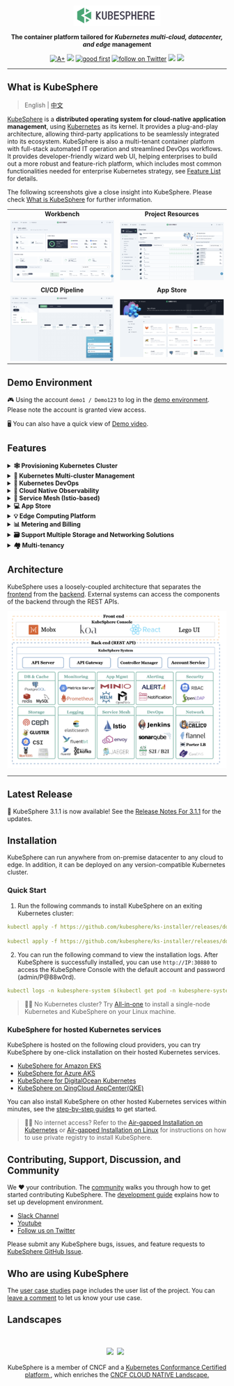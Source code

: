 <p align="center">
<img src="docs/images/kubesphere-logo.png" alt="banner" width="200px">
</p>

<p align="center">
<b>The container platform tailored for <i>Kubernetes multi-cloud, datacenter, and edge</i> management</b>
</p>

<p align=center>
<a href="https://goreportcard.com/report/github.com/kubesphere/kubesphere"><img src="https://goreportcard.com/badge/github.com/kubesphere/kubesphere" alt="A+"></a>
<a href="https://hub.docker.com/r/kubesphere/ks-installer"><img src="https://img.shields.io/docker/pulls/kubesphere/ks-installer"></a>
<a href="https://github.com/search?q=user%3Akubesphere+user%3Akubesphere-sigs+label%3A%22good+first+issue%22+state%3Aopen&type=Issues&ref=advsearch&l=&l="><img src="https://img.shields.io/github/issues/badges/shields/good%20first%20issue" alt="good first"></a>
<a href="https://twitter.com/intent/follow?screen_name=KubeSphere"><img src="https://img.shields.io/twitter/follow/KubeSphere?style=social" alt="follow on Twitter"></a>
<a href="https://join.slack.com/t/kubesphere/shared_invite/enQtNTE3MDIxNzUxNzQ0LTZkNTdkYWNiYTVkMTM5ZThhODY1MjAyZmVlYWEwZmQ3ODQ1NmM1MGVkNWEzZTRhNzk0MzM5MmY4NDc3ZWVhMjE"><img src="https://img.shields.io/badge/Slack-600%2B-blueviolet?logo=slack&amp;logoColor=white"></a>
<a href="https://www.youtube.com/channel/UCyTdUQUYjf7XLjxECx63Hpw"><img src="https://img.shields.io/youtube/channel/subscribers/UCyTdUQUYjf7XLjxECx63Hpw?style=social"></a>
</p>


----

## What is KubeSphere

> English | [中文](README_zh.md)

[KubeSphere](https://kubesphere.io/) is a **distributed operating system for cloud-native application management**, using [Kubernetes](https://kubernetes.io) as its kernel. It provides a plug-and-play architecture, allowing third-party applications to be seamlessly integrated into its ecosystem. KubeSphere is also a multi-tenant container platform with full-stack automated IT operation and streamlined DevOps workflows. It provides developer-friendly wizard web UI, helping enterprises to build out a more robust and feature-rich platform, which includes most common functionalities needed for enterprise Kubernetes strategy, see [Feature List](#features) for details.

The following screenshots give a close insight into KubeSphere. Please check [What is KubeSphere](https://kubesphere.io/docs/introduction/what-is-kubesphere/) for further information.

<table>
  <tr>
      <td width="50%" align="center"><b>Workbench</b></td>
      <td width="50%" align="center"><b>Project Resources</b></td>
  </tr>
  <tr>
     <td><img src="docs/images/console.png"/></td>
     <td><img src="docs/images/project.png"/></td>
  </tr>
  <tr>
      <td width="50%" align="center"><b>CI/CD Pipeline</b></td>
      <td width="50%" align="center"><b>App Store</b></td>
  </tr>
  <tr>
     <td><img src="docs/images/cicd.png"/></td>
     <td><img src="docs/images/app-store.png"/></td>
  </tr>
</table>

## Demo Environment

🎮 Using the account `demo1 / Demo123` to log in the [demo environment](https://demo.kubesphere.io/). Please note the account is granted view access. 

🖥 You can also have a quick view of [Demo video](https://youtu.be/YxZ1YUv0CYs).

## Features

<details>
  <summary><b>🕸 Provisioning Kubernetes Cluster</b></summary>
  Support deploy Kubernetes on any infrastructure, support online and air-gapped installation, <a href="https://kubesphere.io/docs/installing-on-linux/introduction/intro/">learn more</a>.
  </details>

<details>
  <summary><b>🔗 Kubernetes Multi-cluster Management</b></summary>
  Provide a centralized control plane to manage multiple Kubernetes clusters, support propagate an app to multiple K8s clusters across different cloud providers.
  </details>

<details>
  <summary><b>🤖 Kubernetes DevOps</b></summary>
  Provide out-of-box CI/CD based on Jenkins, and offers automated workflow tools including binary-to-image (B2I) and source-to-image (S2I), <a href="https://kubesphere.io/devops/">learn more</a>.
  </details>

<details>
  <summary><b>🔎 Cloud Native Observability</b></summary>
  Multi-dimensional monitoring, events and auditing logs are supported; multi-tenant log query and collection, alerting and notification are built-in, <a href="https://kubesphere.io/observability/">learn more</a>.
  </details>

<details>
  <summary><b>🧩 Service Mesh (Istio-based)</b></summary>
  Provide fine-grained traffic management, observability and tracing for distributed microservice applications, provides visualization for traffic topology, <a href="https://kubesphere.io/service-mesh/">learn more</a>.
  </details>

<details>
  <summary><b>💻 App Store</b></summary>
  Provide an App Store for Helm-based applications, and offer application lifecycle management on Kubernetes platform, <a href="https://kubesphere.io/docs/pluggable-components/app-store/">learn more</a>.
  </details>

<details>
  <summary><b>💡 Edge Computing Platform</b></summary>
  KubeSphere integrates <a href="https://kubeedge.io/en/">KubeEdge</a> to enable users to deploy applications on the edge devices and view logs and monitoring metrics of them on the console, <a href="https://kubesphere.io/docs/pluggable-components/kubeedge/">learn more</a>.
  </details>

<details>
  <summary><b>📊 Metering and Billing</b></summary>
  Track resource consumption at different levels on a unified dashboard, which helps you make better-informed decisions on planning and reduce the cost, <a href="https://kubesphere.io/docs/toolbox/metering-and-billing/view-resource-consumption/">learn more</a>.
  </details>

<details>
  <summary><b>🗃 Support Multiple Storage and Networking Solutions</b></summary>
  <li>Support GlusterFS, CephRBD, NFS, LocalPV solutions, and provide CSI plugins to consume storage from multiple cloud providers.</li><li>Provide Load Balancer Implementation <a href="https://github.com/kubesphere/openelb">OpenELB</a> for Kubernetes in bare-metal, edge, and virtualization.</li><li> Provides network policy and Pod IP pools management, support Calico, Flannel, Kube-OVN</li>.</li>.
  </details>

<details>
  <summary><b>🏘 Multi-tenancy</b></summary>
  Provide unified authentication with fine-grained roles and three-tier authorization system, and support AD/LDAP authentication.
  </details>

## Architecture

KubeSphere uses a loosely-coupled architecture that separates the [frontend](https://github.com/kubesphere/console) from the [backend](https://github.com/kubesphere/kubesphere). External systems can access the components of the backend through the REST APIs. 

![Architecture](docs/images/architecture.png)

----

## Latest Release

🎉 KubeSphere 3.1.1 is now available! See the [Release Notes For 3.1.1](https://kubesphere.io/docs/release/release-v311/) for the updates.

## Installation

KubeSphere can run anywhere from on-premise datacenter to any cloud to edge. In addition, it can be deployed on any version-compatible Kubernetes cluster.

### Quick Start

1. Run the following commands to install KubeSphere on an exiting Kubernetes cluster:

```yaml
kubectl apply -f https://github.com/kubesphere/ks-installer/releases/download/v3.1.1/kubesphere-installer.yaml
   
kubectl apply -f https://github.com/kubesphere/ks-installer/releases/download/v3.1.1/cluster-configuration.yaml
```

2. You can run the following command to view the installation logs. After KubeSphere is successfully installed, you can use `http://IP:30880` to access the KubeSphere Console with the default account and password (admin/P@88w0rd).

```yaml
kubectl logs -n kubesphere-system $(kubectl get pod -n kubesphere-system -l app=ks-install -o jsonpath='{.items[0].metadata.name}') -f
```

> 👨‍💻 No Kubernetes cluster? Try [All-in-one](https://kubesphere.io/docs/quick-start/all-in-one-on-linux/) to install a single-node Kubernetes and KubeSphere on your Linux machine. 

### KubeSphere for hosted Kubernetes services

KubeSphere is hosted on the following cloud providers, you can try KubeSphere by one-click installation on their hosted Kubernetes services. 

- [KubeSphere for Amazon EKS](https://aws.amazon.com/quickstart/architecture/qingcloud-kubesphere/)
- [KubeSphere for Azure AKS](https://market.azure.cn/marketplace/apps/qingcloud.kubesphere)
- [KubeSphere for DigitalOcean Kubernetes](https://marketplace.digitalocean.com/apps/kubesphere)
- [KubeSphere on QingCloud AppCenter(QKE)](https://www.qingcloud.com/products/kubesphereqke)

You can also install KubeSphere on other hosted Kubernetes services within minutes, see the [step-by-step guides](https://kubesphere.io/docs/installing-on-kubernetes/) to get started.

> 👨‍💻 No internet access? Refer to the [Air-gapped Installation on Kubernetes](https://kubesphere.io/docs/installing-on-kubernetes/on-prem-kubernetes/install-ks-on-linux-airgapped/) or [Air-gapped Installation on Linux](https://kubesphere.io/docs/installing-on-linux/introduction/air-gapped-installation/) for instructions on how to use private registry to install KubeSphere.

## Contributing, Support, Discussion, and Community

We :heart: your contribution. The [community](https://github.com/kubesphere/community) walks you through how to get started contributing KubeSphere. The [development guide](https://github.com/kubesphere/community/tree/master/developer-guide/development) explains how to set up development environment.

- [Slack Channel](https://join.slack.com/t/kubesphere/shared_invite/enQtNTE3MDIxNzUxNzQ0LTZkNTdkYWNiYTVkMTM5ZThhODY1MjAyZmVlYWEwZmQ3ODQ1NmM1MGVkNWEzZTRhNzk0MzM5MmY4NDc3ZWVhMjE)
- [Youtube](https://www.youtube.com/channel/UCyTdUQUYjf7XLjxECx63Hpw)
- [Follow us on Twitter](https://twitter.com/KubeSphere)

Please submit any KubeSphere bugs, issues, and feature requests to [KubeSphere GitHub Issue](https://github.com/kubesphere/kubesphere/issues).

## Who are using KubeSphere

The [user case studies](https://kubesphere.io/case/) page includes the user list of the project. You can [leave a comment](https://github.com/kubesphere/kubesphere/issues/4123) to let us know your use case.

## Landscapes

<p align="center">
<br/><br/>
<img src="https://landscape.cncf.io/images/left-logo.svg" width="150"/>&nbsp;&nbsp;<img src="https://landscape.cncf.io/images/right-logo.svg" width="200"/>&nbsp;&nbsp;
<br/><br/>
KubeSphere is a member of CNCF and a <a href="https://www.cncf.io/certification/software-conformance/#logos">Kubernetes Conformance Certified platform
</a>, which enriches the <a href="https://landscape.cncf.io/?landscape=observability-and-analysis&license=apache-license-2-0">CNCF CLOUD NATIVE Landscape.
</a>
</p>

